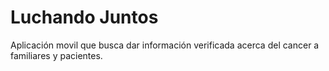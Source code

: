 # Luchando Juntos
 Aplicación movil que busca dar información verificada acerca del cancer a familiares y pacientes.
